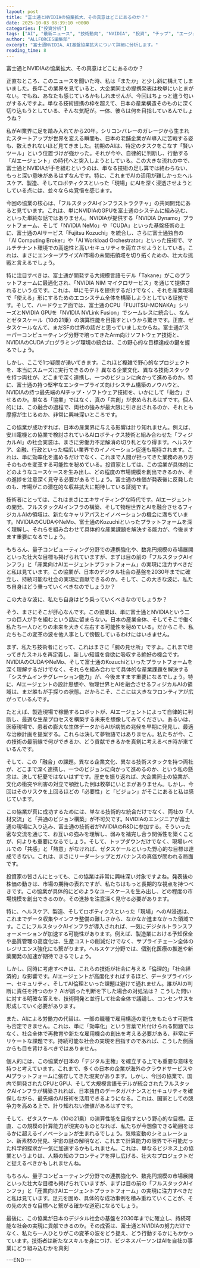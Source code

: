```yaml
---
layout: post
title: "富士通とNVIDIAの協業拡大、その真意はどこにあるのか？"
date: 2025-10-03 08:39:10 +0000
categories: ["投資分析"]
tags: ["AI", "最新ニュース", "技術動向", "NVIDIA", "投資", "チップ", "エージェント"]
author: "ALLFORCES編集部"
excerpt: "富士通NVIDIA、AI基盤協業拡大について詳細に分析します。"
reading_time: 8
---
```


富士通とNVIDIAの協業拡大、その真意はどこにあるのか？

正直なところ、このニュースを聞いた時、私は「またか」と少し斜に構えてしまいました。長年この業界を見ていると、大企業同士の提携発表は枚挙にいとまがない。でもね、あなたも感じているかもしれませんが、今回はちょっと違う匂いがするんですよ。単なる技術提携の枠を超えて、日本の産業構造そのものに深く切り込もうとしている、そんな気配が。一体、彼らは何を目指しているんでしょうね？

私がAI業界に足を踏み入れてから20年。シリコンバレーのガレージから生まれたスタートアップが世界を変える瞬間も、日本の老舗企業がAI導入に苦戦する姿も、数えきれないほど見てきました。初期のAIは、特定のタスクをこなす「賢いツール」という位置づけが強かった。それが今や、自律的に判断し、行動する「AIエージェント」の時代へと突入しようとしている。この大きな流れの中で、富士通とNVIDIAが手を組むというのは、単なる技術の足し算では終わらない、もっと深い意味があるはずなんです。特に、これまでAIの活用が難しかったヘルスケア、製造、そしてロボティクスといった「現場」にAIを深く浸透させようとしている点には、並々ならぬ覚悟を感じます。

今回の協業の核心は、「フルスタックAIインフラストラクチャ」の共同開発にあると見ています。これは、単にNVIDIAのGPUを富士通のシステムに組み込む、といった単純な話ではありません。NVIDIAが提供する「NVIDIA Dynamo」プラットフォーム、そして「NVIDIA NeMo」や「CUDA」といった基盤技術の上に、富士通のAIサービス「Fujitsu Kozuchi」を統合し、さらに富士通独自の「AI Computing Broker」や「AI Workload Orchestrator」といった技術で、マルチテナント環境での高速性と高いセキュリティを両立させようとしている。これは、まさにエンタープライズAI市場の未開拓領域を切り拓くための、壮大な挑戦と言えるでしょう。

特に注目すべきは、富士通が開発する大規模言語モデル「Takane」がこのプラットフォームに最適化され、「NVIDIA NIM マイクロサービス」を通じて提供されるという点です。これは、単にモデルを提供するだけでなく、それを産業現場で「使える」形にするためのエコシステム全体を構築しようとしている証拠です。そして、ハードウェア面では、富士通のCPU「FUJITSU-MONAKA」シリーズとNVIDIA GPUを「NVIDIA NVLink Fusion」でシームレスに統合し、なんとゼタスケール（10の21乗）の演算性能を目指すというから驚きです。正直、ゼタスケールなんて、まだSFの世界の話だと思っていましたからね。富士通がスーパーコンピューティング分野で培ってきたArm向けソフトウェア技術と、NVIDIAのCUDAプログラミング環境の統合は、この野心的な目標達成の鍵を握るでしょう。

しかし、ここで1つ疑問が湧いてきます。これほど複雑で野心的なプロジェクトを、本当にスムーズに実行できるのか？ 異なる企業文化、異なる技術スタックを持つ両社が、どこまで深く連携し、一つのビジョンに向かって進めるのか。特に、富士通の持つ堅牢なエンタープライズ向けシステム構築のノウハウと、NVIDIAの持つ最先端のAIチップ・ソフトウェア技術を、いかにして「融合」させるのか。単なる「協業」ではなく、真の「共創」が求められるはずです。個人的には、この融合の過程で、両社の強みが最大限に引き出されるのか、それとも摩擦が生じるのか、非常に興味深いところです。

この協業が成功すれば、日本の産業界に与える影響は計り知れません。例えば、安川電機との協業で検討されているAIロボティクス技術と組み合わせた「フィジカルAI」の社会実装は、まさに労働力不足解消の切り札となり得ます。ヘルスケア、金融、行政といった幅広い業界でのイノベーション促進も期待されます。これは、単に効率化を進めるだけでなく、これまで人間が担ってきた業務のあり方そのものを変革する可能性を秘めている。投資家としては、この協業が具体的にどのようなユースケースを生み出し、どの程度の市場規模を創出できるのか、その進捗を注意深く見守る必要があるでしょう。富士通の株価が発表後に反発したのも、市場がこの潜在的な収益拡大に期待している証拠です。

技術者にとっては、これはまさにエキサイティングな時代です。AIエージェントの開発、フルスタックAIインフラの構築、そして物理世界とAIを融合させるフィジカルAIの領域は、新たなキャリアパスとイノベーションの機会に満ちています。NVIDIAのCUDAやNeMo、富士通のKozuchiといったプラットフォームを深く理解し、それらを組み合わせて具体的な産業課題を解決する能力が、今後ますます重要になるでしょう。

もちろん、量子コンピューティング分野での連携強化や、数兆円規模の市場展開といった壮大な目標も掲げられていますが、まずは目の前の「フルスタックAIインフラ」と「産業向けAIエージェントプラットフォーム」の実現に注力すべきだと私は見ています。この協業が、日本のデジタル社会の基盤を2030年までに確立し、持続可能な社会の実現に貢献できるのか。そして、この大きな波に、私たち自身はどう乗っていくべきなのでしょうか？

この大きな波に、私たち自身はどう乗っていくべきなのでしょうか？

そう、まさにそこが肝心なんです。この協業は、単に富士通とNVIDIAという二つの巨人が手を組むという話に留まらない。日本の産業全体、そしてそこで働く私たち一人ひとりの未来を大きく左右する可能性を秘めている。だからこそ、私たちもこの変革の波を他人事として傍観しているわけにはいきません。

まず、私たち技術者にとって、これはまさに「腕の見せ所」ですよ。これまで培ってきたスキルを再定義し、新しい知識を貪欲に吸収する絶好の機会です。NVIDIAのCUDAやNeMo、そして富士通のKozuchiといったプラットフォームを深く理解するだけでなく、それらを組み合わせて具体的な産業課題を解決する「システムインテグレーション能力」が、今後ますます重要になるでしょう。特に、AIエージェントの設計思想や、物理世界とAIを融合させるフィジカルAIの領域は、まだ誰もが手探りの状態。だからこそ、ここには大きなフロンティアが広がっているんです。

たとえば、製造現場で稼働するロボットが、AIエージェントによって自律的に判断し、最適な生産プロセスを構築する未来を想像してみてください。あるいは、医療現場で、患者の膨大な生体データからAIが病気の兆候を早期に発見し、最適な治療計画を提案する。これらは決して夢物語ではありません。私たちが今、この技術の最前線で何ができるか、どう貢献できるかを真剣に考えるべき時が来ているんです。

そして、この「融合」の課題。異なる企業文化、異なる技術スタックを持つ両社が、どこまで深く連携し、一つのビジョンに向かって進めるのか、という私の懸念は、決して杞憂ではないはずです。歴史を振り返れば、大企業同士の協業が、文化の衝突や利害の対立で頓挫した例は枚挙にいとまがありません。しかし、今回はそのリスクを上回るほどの「必要性」と「ビジョン」がそこにあると私は感じています。

この協業が真に成功するためには、単なる技術的な統合だけでなく、両社の「人材交流」と「共通のビジョン構築」が不可欠です。NVIDIAのエンジニアが富士通の現場に入り込み、富士通の技術者がNVIDIAのR&Dに参加する。そういった密な交流を通じて、お互いの強みを理解し、弱みを補完し合う関係性を築くことが、何よりも重要になるでしょう。そして、トップダウンだけでなく、現場レベルでの「共感」と「熱意」がなければ、ゼタスケールといった野心的な目標は達成できない。これは、まさにリーダーシップとガバナンスの真価が問われる局面です。

投資家の皆さんにとっても、この協業は非常に興味深い対象ですよね。発表後の株価の動きは、市場の期待の表れですが、私たちはもっと長期的な視点を持つべきです。この協業が具体的にどのようなユースケースを生み出し、どの程度の市場規模を創出できるのか。その進捗を注意深く見守る必要があります。

特に、ヘルスケア、製造、そしてロボティクスといった「現場」へのAI浸透は、これまでデータ収集やインフラ整備の難しさから、なかなか進まなかった領域です。ここにフルスタックAIインフラが導入されれば、一気にデジタルトランスフォーメーションが加速する可能性があります。例えば、製造業における予知保全や品質管理の高度化は、生産コストの削減だけでなく、サプライチェーン全体のレジリエンス強化にも繋がります。ヘルスケア分野では、個別化医療の推進や新薬開発の加速が期待できるでしょう。

しかし、同時に考慮すべきは、これらの技術が社会に与える「倫理的」「社会経済的」な影響です。AIエージェントが高度化すればするほど、データプライバシー、セキュリティ、そしてAI倫理といった課題は避けて通れません。誰がAIの判断に責任を持つのか？ AIが誤った判断を下した場合の対処法は？ こうした問いに対する明確な答えを、技術開発と並行して社会全体で議論し、コンセンサスを形成していく必要があります。

また、AIによる労働力の代替は、一部の職種で雇用構造の変化をもたらす可能性も否定できません。これは、単に「効率化」という言葉で片付けられる問題ではなく、社会全体で再教育や新たな雇用機会の創出を考える必要がある、非常にデリケートな課題です。持続可能な社会の実現を目指すのであれば、こうした側面からも目を背けるべきではありません。

個人的には、この協業が日本の「デジタル主権」を確立する上でも重要な意味を持つと考えています。これまで、多くの日本の企業が海外のクラウドサービスやAIプラットフォームに依存してきた現実があります。しかし、今回の協業で、国内で開発されたCPUとGPU、そして大規模言語モデルが統合されたフルスタックAIインフラが構築されれば、日本独自のデータガバナンスとセキュリティを確保しながら、最先端のAI技術を活用できるようになる。これは、国家としての競争力を高める上で、計り知れない価値があるはずです。

そして、ゼタスケール（10の21乗）の演算性能を目指すという野心的な目標。正直、この規模の計算能力が現実のものとなれば、私たちが今想像できる範囲をはるかに超えるイノベーションが生まれるでしょう。気候変動のシミュレーション、新素材の発見、宇宙の謎の解明など、これまで計算能力の限界で不可能だった科学的探求が一気に加速するかもしれません。これは、単なるビジネス上の協業というよりは、人類の知のフロンティアを押し広げる、壮大なプロジェクトだと捉えるべきかもしれませんね。

もちろん、量子コンピューティング分野での連携強化や、数兆円規模の市場展開といった壮大な目標も掲げられていますが、まずは目の前の「フルスタックAIインフラ」と「産業向けAIエージェントプラットフォーム」の実現に注力すべきだと私は見ています。足元を固め、具体的な成功事例を積み重ねていくことが、その先の大きな目標へと繋がる確かな道筋になるでしょう。

最後に、この協業が日本のデジタル社会の基盤を2030年までに確立し、持続可能な社会の実現に貢献できるのか。その成否は、富士通とNVIDIAの努力だけでなく、私たち一人ひとりがこの変革の波をどう捉え、どう行動するかにもかかっています。技術者は新たなスキルを身につけ、ビジネスパーソンはAIを自社の事業にどう組み込むかを真剣

---END---